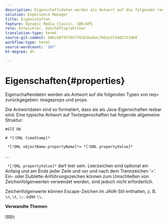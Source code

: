```yaml
---
description: Eigenschaftsdaten werden als Antwort auf die folgenden req=-Typen imageprops und props zurückgegeben.
solution: Experience Manager
title: Eigenschaften
feature: Dynamic Media Classic, SDK/API
role: Entwickler, Geschäftspraktiker
translation-type: tm+mt
source-git-commit: d0bc88f55f857762b3bab4c76d1e3f3dd2733d60
workflow-type: tm+mt
source-wordcount: '107'
ht-degree: 4%

---
```



# Eigenschaften{#properties}

Eigenschaftendaten werden als Antwort auf die folgenden Typen von req= zurückgegeben: imageprops und props.

Die Antwortdaten sind so formatiert, dass sie als Java-Eigenschaften lesbar sind. Eine typische Antwort auf Texteigenschaften hat folgende allgemeine Struktur:

`#S7Z OK`

`# *[!DNL timeStamp]*`

` *[!DNL objectName.propertyName]*= *[!DNL propertyValue]*`

...

` *[!DNL propertyValue]*` darf leer sein. Leerzeichen sind optional am Anfang und am Ende jeder Zeile und vor und nach dem Trennzeichen &#39;=&#39;. Ein- oder Dublette-Anführungszeichen können zum Umschließen von Zeichenfolgenwerten verwendet werden, sind jedoch nicht erforderlich.

Zeichenfolgenwerte können Escape-Zeichen im JAVA-Stil enthalten, z. B. `\n`, `\t`, `\:`. oder `\\`.

**Verwandte Themen**

[req=](../../../../../ir-api/http-protocol/image-rendering-api-ref/c-ir-http-protocol-ref/c-ir-http-protocol-command-reference/r-ir-req.md#reference-792b1a663fb64261bd2de2a209b847fb)
